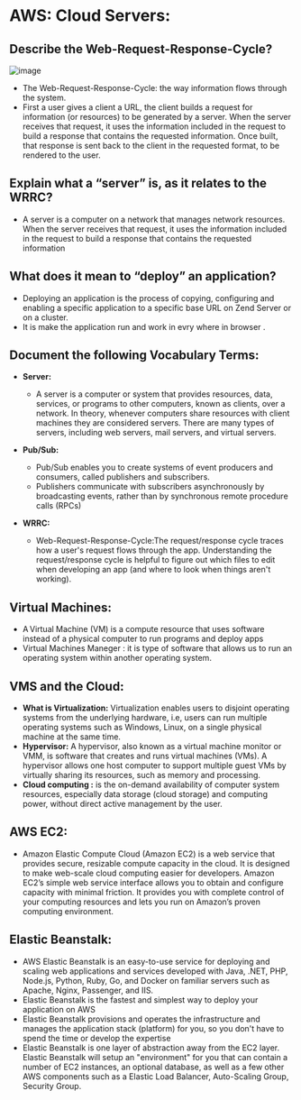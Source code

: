# AWS: Cloud Servers:


## Describe the Web-Request-Response-Cycle?

![image](https://user-images.githubusercontent.com/79833733/126819356-d66a9501-01c8-4f41-ade6-168b717115f9.png)

  - The Web-Request-Response-Cycle: the way information flows through the system.
  - First a user gives a client a URL, the client builds a request for information (or resources) to be generated by a server. When the server receives that request, it uses the information included in the request to build a response that contains the requested information. Once built, that response is sent back to the client in the requested format, to be rendered to the user.
  
## Explain what a “server” is, as it relates to the WRRC?
  - A server is a computer on a network that manages network resources. When the server receives that request, it uses the information included in the request to build a response that contains the requested information
## What does it mean to “deploy” an application?
  - Deploying an application is the process of copying, configuring and enabling a specific application to a specific base URL on Zend Server or on a cluster. 
  - It is make the application run and work in evry where in browser .


## Document the following Vocabulary Terms:
  - **Server:**
    - A server is a computer or system that provides resources, data, services, or programs to other computers, known as clients, over a network. In theory, whenever computers share resources with client machines they are considered servers. There are many types of servers, including web servers, mail servers, and virtual servers.
  - **Pub/Sub:**
    - Pub/Sub enables you to create systems of event producers and consumers, called publishers and subscribers.
    - Publishers communicate with subscribers asynchronously by broadcasting events, rather than by synchronous remote procedure calls (RPCs)
    
  - **WRRC:**
    - Web-Request-Response-Cycle:The request/response cycle traces how a user's request flows through the app. Understanding the request/response cycle is helpful to figure out which files to edit when developing an app (and where to look when things aren't working).


## Virtual Machines:
  - A Virtual Machine (VM) is a compute resource that uses software instead of a physical computer to run programs and deploy apps
  - Virtual Machines Maneger : it is type of software that allows us to run an operating system within another operating system.


## VMS and the Cloud:
  - **What is Virtualization:** Virtualization enables users to disjoint operating systems from the underlying hardware, i.e, users can run multiple operating systems such as Windows, Linux, on a single physical machine at the same time.
  - **Hypervisor:** A hypervisor, also known as a virtual machine monitor or VMM, is software that creates and runs virtual machines (VMs). A hypervisor allows one host computer to support multiple guest VMs by virtually sharing its resources, such as memory and processing.
  - **Cloud computing :** is the on-demand availability of computer system resources, especially data storage (cloud storage) and computing power, without direct active management by the user.

## AWS EC2:
  - Amazon Elastic Compute Cloud (Amazon EC2) is a web service that provides secure, resizable compute capacity in the cloud. It is designed to make web-scale cloud computing easier for developers. Amazon EC2’s simple web service interface allows you to obtain and configure capacity with minimal friction. It provides you with complete control of your computing resources and lets you run on Amazon’s proven computing environment.

## Elastic Beanstalk:
  - AWS Elastic Beanstalk is an easy-to-use service for deploying and scaling web applications and services developed with Java, .NET, PHP, Node.js, Python, Ruby, Go, and Docker on familiar servers such as Apache, Nginx, Passenger, and IIS.
  - Elastic Beanstalk is the fastest and simplest way to deploy your application on AWS
  - Elastic Beanstalk provisions and operates the infrastructure and manages the application stack (platform) for you, so you don't have to spend the time or develop the expertise
  - Elastic Beanstalk is one layer of abstraction away from the EC2 layer. Elastic Beanstalk will setup an "environment" for you that can contain a number of EC2 instances, an optional database, as well as a few other AWS components such as a Elastic Load Balancer, Auto-Scaling Group, Security Group.


